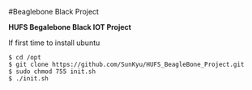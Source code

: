 #Beaglebone Black Project

**HUFS Begalebone Black IOT Project**

If first time to install ubuntu  
```
$ cd /opt
$ git clone https://github.com/SunKyu/HUFS_BeagleBone_Project.git
$ sudo chmod 755 init.sh
$ ./init.sh
```

